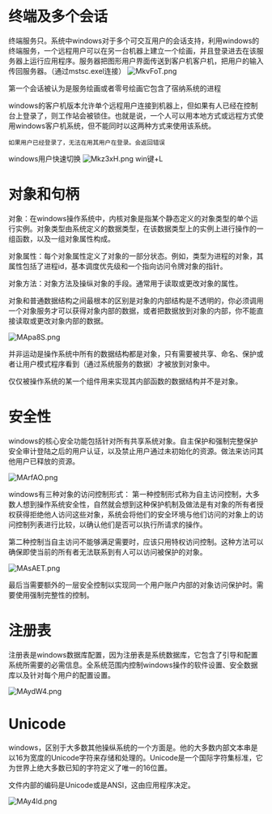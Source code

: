 # 终端及多个会话
终端服务只。系统中windows对于多个可交互用户的会话支持，利用windows的终端服务，一个远程用户可以在另一台机器上建立一个绘画，并且登录进去在该服务器上运行应用程序。服务器把图形用户界面传送到客户机客户机，把用户的输入传回服务器。（通过mstsc.exel连接）
![MkvFoT.png](https://s2.ax1x.com/2019/11/07/MkvFoT.png)

第一个会话被认为是服务绘画或者零号绘画它包含了宿纳系统的进程

windows的客户机版本允许单个远程用户连接到机器上，但如果有人已经在控制台上登录了，则工作站会被锁住。也就是说，一个人可以用本地方式或远程方式使用windows客户机系统，但不能同时以这两种方式来使用该系统。

```
如果用户已经登录了，无法在用其用户在登录。会返回错误
```

windows用户快速切换
![Mkz3xH.png](https://s2.ax1x.com/2019/11/07/Mkz3xH.png)
win键+L

# 对象和句柄
对象：在windows操作系统中，内核对象是指某个静态定义的对象类型的单个运行实例。对象类型由系统定义的数据类型，在该数据类型上的实例上进行操作的一组函数，以及一组对象属性构成。

对象属性：每个对象属性定义了对象的一部分状态。例如，类型为进程的对象，其属性包括了进程id，基本调度优先级和一个指向访问令牌对象的指针。

对象方法：对象方法及操纵对象的手段。通常用于读取或更改对象的属性。

对象和普通数据结构之间最根本的区别是对象的内部结构是不透明的，你必须调用一个对象服务才可以获得对象内部的数据，或者把数据放到对象的内部，你不能直接读取或更改对象内部的数据。

![MApa8S.png](https://s2.ax1x.com/2019/11/07/MApa8S.png)

并非运动是操作系统中所有的数据结构都是对象，只有需要被共享、命名、保护或者让用户模式程序看到（通过系统服务的数据）才被放到对象中。

仅仅被操作系统的某一个组件用来实现其内部函数的数据结构并不是对象。


# 安全性
windows的核心安全功能包括针对所有共享系统对象。自主保护和强制完整保护安全审计登陆之后的用户认证，以及禁止用户通过未初始化的资源。做法来访问其他用户已释放的资源。

![MArfAO.png](https://s2.ax1x.com/2019/11/07/MArfAO.png)

windows有三种对象的访问控制形式：
第一种控制形式称为自主访问控制，大多数人想到操作系统安全性，自然就会想到这种保护机制及做法是有对象的所有者授权获得拒绝他人访问这些对象，系统会将他们的安全环境与他们访问的对象上的访问控制列表进行比较，以确认他们是否可以执行所请求的操作。



第二种控制当自主访问不能够满足需要时，应该只用特权访问控制。这种方法可以确保即使当前的所有者无法联系到有人可以访问被保护的对象。

![MAsAET.png](https://s2.ax1x.com/2019/11/07/MAsAET.png)

最后当需要额外的一层安全控制以实现同一个用户账户内部的对象访问保护时。需要使用强制完整性的控制。

# 注册表
注册表是windows数据库配置，因为注册表是系统数据库，它包含了引导和配置系统所需要的必需信息。全系统范围内控制windows操作的软件设置、安全数据库以及针对每个用户的配置设置。

![MAydW4.png](https://s2.ax1x.com/2019/11/07/MAydW4.png)


# Unicode
windows，区别于大多数其他操纵系统的一个方面是。他的大多数内部文本串是以16为宽度的Unicode字符来存储和处理的。Unicode是一个国际字符集标准，它为世界上绝大多数已知的字符定义了唯一的16位置。

文件内部的编码是Unicode或是ANSI，这由应用程序决定。

![MAy4ld.png](https://s2.ax1x.com/2019/11/07/MAy4ld.png)

